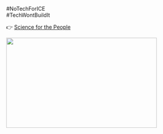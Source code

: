 #NoTechForICE  
#TechWontBuildIt  

:point_right: [Science for the People](https://scienceforthepeople.org/no-tech-for-ice)  

<img src="https://scienceforthepeople.org/wp-content/uploads/2018/06/Untitled-design-1.png" width="400" height="240">  
  

